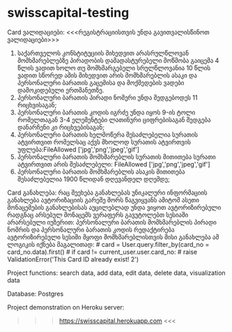 # swisscapital-testing

Card ვალიდაციები:
                                        <<<რეგისტრაციისთვის უნდა გავითვალისწინოთ ვალიდაციები>>>
1) საქართველოს კონსტიტუციის მიხედვით არასრულწლოვან მომხმარებლებზე პირადობის დამადასტურებელი მოწმობა გაიცემა 4 წლის ვადით ხოლო თუ მომხმარგებელი სრულწლოვანია 10 წლის ვადით სწორედ ამის მიხედვით არის მომხმარებლის ასაკი და პერსონალური ბარათის გაცემისა და მოქმედების ვადები დამოკიდებული ერთმანეთზე.
2) პერსონალური ბარათის პირადი ნომერი უნდა შედგებოდეს 11 რიცხვისაგან;
3) პერსონალური ბარათის კოდის იგრძე უნდა იყოს 9-ის ტოლი რომელთაგან 3-4 ელემენტები ლათინური ციფრებისაგან შედგება დანარჩენი კი რიცხვებისაგან;
4) პერსონალური ბარათის ხელმოწერა შესაძლებელია სურათის ატვირთვით რომელსაც აქვს მხოლოდ სურათის ატვირთვის უფლება:FileAllowed ['jpg','png','jpeg','gif']
5) პერსონალური ბარათის მომხმარებლის სურათის მითითება სურათი ატვირთვით არის შესაძლებელი: FileAllowed ['jpg','png','jpeg','gif']
6) პერსონალური ბარათის მომხმარებლის ასაკის მითითება შესაძლებელია 1900 წლიდან დღევანდელ დღემდე;

Card განახლება:
რაც შეეხება განახლებას უნიკალური ინფორმაციის განახლება ავტორიზაციის გარეშე შორს წაგვიყვანს ამიტომ ასეთი მონაცემების განახლებისას აუცილებლად უნდა ვიყოთ ავტორიზირებული რადგნაც არსებულ მონაცემს ვერაფერს გავუტოლებთ სესიაში არარსებული იუზერით: პერსონალური ბარათის მომხმარებლის პირადი ნომრის და პერსონალური ბარათის კოდის რედაქტირება ავტორიზირებული სესიში მყოფი მომხმარებლისთვის მისი განახლება ამ ლოგიკის იქნება მაგალითად: 
     # card = User.query.filter_by(card_no = card_no.data).first()
        # if card != current_user.user.card_no:
        #     raise ValidationError('This Card ID already exist! 2')
        
 >>>>>>>>>>>>>>>>>>>>>>>
 Project functions:
 search data,
 add data,
 edit data,
 delete data,
 visualization data
 >>>>>>>>>>>>>>>>>>>>>>>
   
 Database: Postgres
 
Project demonstration on Heroku server:
>>>  https://swisscapital.herokuapp.com   <<< 
